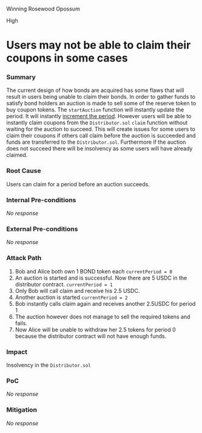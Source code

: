 Winning Rosewood Opossum

High

# Users may not be able to claim their coupons in some cases

### Summary

The current design of how bonds are acquired has some flaws that will result in users being unable to claim their bonds.
In order to gather funds to satisfy bond holders an auction is made to sell some of the reserve token to buy coupon tokens. The `startAuction` function will instantly update the period. It will instantly [increment the period](https://github.com/sherlock-audit/2024-12-plaza-finance/blob/14a962c52a8f4731bbe4655a2f6d0d85e144c7c2/plaza-evm/src/Pool.sol#L567C15-L567C41). However users will be able to instantly claim coupons from the `Distributor.sol` `claim` function without waiting for the auction to succeed. This will create issues for some users to claim their coupons if others call claim before the auction is succeeded and funds are transferred to the `Distributor.sol`. Furthermore if the auction does not succeed there will be insolvency as some users will have already claimed.


### Root Cause

Users can claim for a period before an auction succeeds.

### Internal Pre-conditions

_No response_

### External Pre-conditions

_No response_

### Attack Path

1. Bob and Alice both own 1 BOND token each `currentPeriod = 0`
2. An auction is started and is successful. Now there are 5 USDC in the distributor contract.  `currentPeriod = 1`
3. Only Bob will call claim and receive his 2.5 USDC.
4. Another auction is started `currentPeriod = 2`
5. Bob instantly calls claim again and receives another 2.5USDC for period 1
6. The auction however does not manage to sell the required tokens and fails.
7. Now Alice will be unable to withdraw her 2.5 tokens for period 0 because the distributor contract will not have enough funds.

### Impact

Insolvency in the `Distributor.sol`

### PoC

_No response_

### Mitigation

_No response_